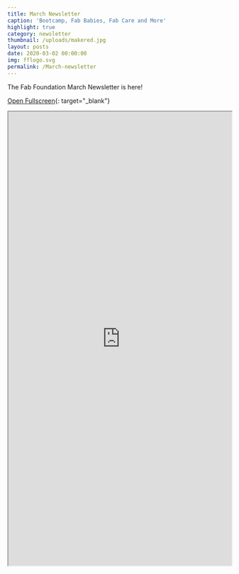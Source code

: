 ```yaml
---
title: March Newsletter
caption: 'Bootcamp, Fab Babies, Fab Care and More'
highlight: true
category: newsletter
thumbnail: /uploads/makered.jpg
layout: posts
date: 2020-03-02 00:00:00
img: fflogo.svg
permalink: /March-newsletter
---
```


The Fab Foundation March Newsletter is here\!

[Open Fullscreen](http://mailchi.mp/fabfoundation.org/the-fab-foundation-march-newsletter-is-here-4030331){: target="_blank"}

<iframe src="http://mailchi.mp/fabfoundation.org/the-fab-foundation-march-newsletter-is-here-4030331" 
style="max-width: 1024px; width: 100%; margin: 0 auto; height: 1024px">
</iframe>